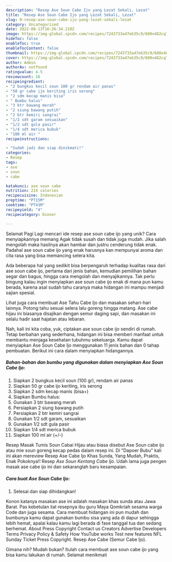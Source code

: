 ```yaml
---
description: "Resep Ase Soun Cabe Ijo yang Lezat Sekali, Lezat"
title: "Resep Ase Soun Cabe Ijo yang Lezat Sekali, Lezat"
slug: 0-resep-ase-soun-cabe-ijo-yang-lezat-sekali-lezat
category: Uncategorized
date: 2022-08-13T16:26:34.210Z
image: https://img-global.cpcdn.com/recipes/7243733a47eb35c9/680x482cq70/ase-soun-cabe-ijo-foto-resep-utama.jpg
hideToc: false
enableToc: true
enableTocContent: false
thumbnail: https://img-global.cpcdn.com/recipes/7243733a47eb35c9/680x482cq70/ase-soun-cabe-ijo-foto-resep-utama.jpg
cover: https://img-global.cpcdn.com/recipes/7243733a47eb35c9/680x482cq70/ase-soun-cabe-ijo-foto-resep-utama.jpg
author: Admin
authorAv: notfound
ratingvalue: 4.5
reviewcount: 16
recipeingredient:
- "2 bungkus kecil soun 100 gr rendam air panas"
- "50 gr cabe ijo keriting iris serong"
- "2 sdm kecap manis bisa"
- " Bumbu halus"
- "3 btr bawang merah"
- "2 siung bawang putih"
- "2 btr kemiri sangrai"
- "1/2 sdt garam sesuaikan"
- "1/2 sdt gula pasir"
- "1/4 sdt merica bubuk"
- "100 ml air "
recipeinstructions:

- "Sudah jadi dan siap dinikmati!"
categories:
- Resep
tags:
- ase
- soun
- cabe

katakunci: ase soun cabe 
nutrition: 214 calories
recipecuisine: Indonesian
preptime: "PT15M"
cooktime: "PT43M"
recipeyield: "4"
recipecategory: Dinner

---
```



Selamat Pagi Lagi mencari ide resep ase soun cabe ijo yang unik? Cara menyiapkannya memang Agak tidak susah dan tidak juga mudah. Jika salah mengolah maka hasilnya akan hambar dan justru cenderung tidak enak. Padahal ase soun cabe ijo yang enak harusnya kan mempunyai aroma dan cita rasa yang bisa memancing selera kita.


Ada beberapa hal yang sedikit bisa berpengaruh terhadap kualitas rasa dari ase soun cabe ijo, pertama dari jenis bahan, kemudian pemilihan bahan segar dan bagus, hingga cara mengolah dan menyajikannya. Tak perlu bingung kalau ingin menyiapkan ase soun cabe ijo enak di mana pun kamu berada, karena asal sudah tahu caranya maka hidangan ini mampu menjadi sajian spesial.

Lihat juga cara membuat Ase Tahu Cabe Ijo dan masakan sehari-hari lainnya. Potong tahu sesuai selera lalu goreng hingga matang. Ase cabe hijau ini biasanya disajikan dengan semur daging sapi, dan masakan ini selalu hadir saat hajatan atau lebaran.


Nah, kali ini kita coba, yuk, ciptakan ase soun cabe ijo sendiri di rumah. Tetap berbahan yang sederhana, hidangan ini bisa memberi manfaat untuk membantu menjaga kesehatan tubuhmu sekeluarga. Kamu dapat menyiapkan Ase Soun Cabe Ijo menggunakan 11 jenis bahan dan 0 tahap pembuatan. Berikut ini cara dalam menyiapkan hidangannya.

<!--inarticleads1-->

##### Bahan-bahan dan bumbu yang digunakan dalam menyiapkan Ase Soun Cabe Ijo:

1. Siapkan 2 bungkus kecil soun (100 gr), rendam air panas
1. Siapkan 50 gr cabe ijo keriting, iris serong
1. Siapkan 2 sdm kecap manis (bisa+)
1. Siapkan  Bumbu halus:
1. Gunakan 3 btr bawang merah
1. Persiapkan 2 siung bawang putih
1. Persiapkan 2 btr kemiri sangrai
1. Gunakan 1/2 sdt garam, sesuaikan
1. Gunakan 1/2 sdt gula pasir
1. Siapkan 1/4 sdt merica bubuk
1. Siapkan 100 ml air (+/-)


Resep Masak Tumis Soun Cabai Hijau atau biasa disebut Ase Soun cabe ijo atau mie soun goreng kecap pedas dalam resep ini. Di &#34;Dapoer Bubu&#34; kali ini akan mereview Resep Ase Cabe Ijo Khas Sunda, Yang Mudah, Praktis, Enak Pokoknya!! Resep *Ase Soun Kentang Cabe Ijo*. Udah lama juga pengen masak ase cabe ijo ini dan sekaranglah baru kesampaian. 

<!--inarticleads2-->

##### Cara buat Ase Soun Cabe Ijo:


1. Selesai dan siap dihidangkan!

Konon katanya masakan ase ini adalah masakan khas sunda atau Jawa Barat. Pas kebetulan liat resepnya ibu guru Maya Qomkriah sesama warga Code dan juga sesama. Cara membuat hidangan ini pun mudah dan bumbunya kamu dapat gunakan bumbu sisa yang ada di dapur sehingga lebih hemat, apalai kalau kamu lagi berada di fase tanggal tua dan sedang berhemat. About Press Copyright Contact us Creators Advertise Developers Terms Privacy Policy &amp; Safety How YouTube works Test new features NFL Sunday Ticket Press Copyright. Resep Ase Cabe (Semur Cabe Ijo). 

Gimana nih? Mudah bukan? Itulah cara membuat ase soun cabe ijo yang bisa kamu lakukan di rumah. Selamat menikmati
